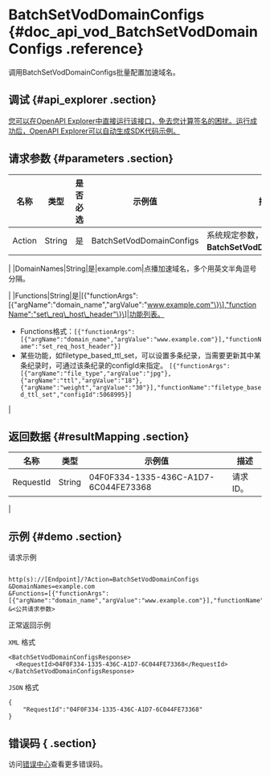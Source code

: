 # BatchSetVodDomainConfigs {#doc_api_vod_BatchSetVodDomainConfigs .reference}

调用BatchSetVodDomainConfigs批量配置加速域名。

## 调试 {#api_explorer .section}

[您可以在OpenAPI Explorer中直接运行该接口，免去您计算签名的困扰。运行成功后，OpenAPI Explorer可以自动生成SDK代码示例。](https://api.aliyun.com/#product=vod&api=BatchSetVodDomainConfigs&type=RPC&version=2017-03-21)

## 请求参数 {#parameters .section}

|名称|类型|是否必选|示例值|描述|
|--|--|----|---|--|
|Action|String|是|BatchSetVodDomainConfigs|系统规定参数，取值：**BatchSetVodDomainConfigs**。

 |
|DomainNames|String|是|example.com|点播加速域名，多个用英文半角逗号分隔。

 |
|Functions|String|是|\[\{"functionArgs":\[\{"argName":"domain\_name","argValue":"www.example.com"\}\],"functionName":"set\_req\_host\_header"\}\]|功能列表。

 -   Functions格式：`[{"functionArgs":[{"argName":"domain_name","argValue":"www.example.com"}],"functionName":"set_req_host_header"}]`
-   某些功能，如filetype\_based\_ttl\_set，可以设置多条纪录，当需要更新其中某条纪录时，可通过该条纪录的configId来指定。 `[{"functionArgs":[{"argName":"file_type","argValue":"jpg"},{"argName":"ttl","argValue":"18"},{"argName":"weight","argValue":"30"}],"functionName":"filetype_based_ttl_set","configId":5068995}]`

 |

## 返回数据 {#resultMapping .section}

|名称|类型|示例值|描述|
|--|--|---|--|
|RequestId|String|04F0F334-1335-436C-A1D7-6C044FE73368|请求ID。

 |

## 示例 {#demo .section}

请求示例

``` {#request_demo}

http(s)://[Endpoint]/?Action=BatchSetVodDomainConfigs
&DomainNames=example.com
&Functions=[{"functionArgs":[{"argName":"domain_name","argValue":"www.example.com"}],"functionName":"set_req_host_header"}]
&<公共请求参数>

```

正常返回示例

`XML` 格式

``` {#xml_return_success_demo}
<BatchSetVodDomainConfigsResponse>
  <RequestId>04F0F334-1335-436C-A1D7-6C044FE73368</RequestId>
</BatchSetVodDomainConfigsResponse>
```

`JSON` 格式

``` {#json_return_success_demo}
{
	"RequestId":"04F0F334-1335-436C-A1D7-6C044FE73368"
}
```

## 错误码 { .section}

访问[错误中心](https://error-center.aliyun.com/status/product/vod)查看更多错误码。

